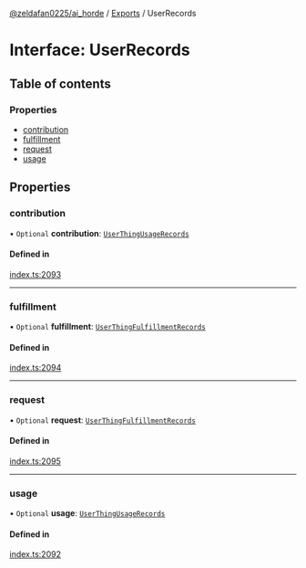 [@zeldafan0225/ai_horde](../README.md) / [Exports](../modules.md) / UserRecords

# Interface: UserRecords

## Table of contents

### Properties

- [contribution](UserRecords.md#contribution)
- [fulfillment](UserRecords.md#fulfillment)
- [request](UserRecords.md#request)
- [usage](UserRecords.md#usage)

## Properties

### contribution

• `Optional` **contribution**: [`UserThingUsageRecords`](UserThingUsageRecords.md)

#### Defined in

[index.ts:2093](https://github.com/ZeldaFan0225/ai_horde/blob/89ead18/index.ts#L2093)

___

### fulfillment

• `Optional` **fulfillment**: [`UserThingFulfillmentRecords`](UserThingFulfillmentRecords.md)

#### Defined in

[index.ts:2094](https://github.com/ZeldaFan0225/ai_horde/blob/89ead18/index.ts#L2094)

___

### request

• `Optional` **request**: [`UserThingFulfillmentRecords`](UserThingFulfillmentRecords.md)

#### Defined in

[index.ts:2095](https://github.com/ZeldaFan0225/ai_horde/blob/89ead18/index.ts#L2095)

___

### usage

• `Optional` **usage**: [`UserThingUsageRecords`](UserThingUsageRecords.md)

#### Defined in

[index.ts:2092](https://github.com/ZeldaFan0225/ai_horde/blob/89ead18/index.ts#L2092)
